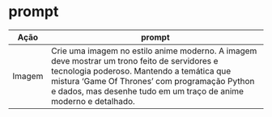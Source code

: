 # prompt

|Ação     | prompt                                                               |
|---------|----------------------------------------------------------------------|
| Imagem  |Crie uma imagem no estilo anime moderno. A imagem deve mostrar um trono feito de servidores e tecnologia poderoso. Mantendo a temática que mistura ‘Game Of Thrones’ com programação Python e dados, mas desenhe tudo em um traço de anime moderno e detalhado.|